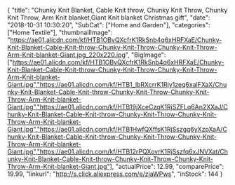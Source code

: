 {
	"title": "Chunky Knit Blanket, Cable Knit throw, Chunky Knit Throw, Chunky Knit Throw, Arm Knit blanket,Giant Knit blanket Christmas gift",
	"date": "2018-10-31 10:30:20",
	"SubCat": ["Home and Garden"],
	"categories": ["Home Textile"],
	"thumbnailImage": "https://ae01.alicdn.com/kf/HTB1OBvQXcfrK1RkSnb4q6xHRFXaE/Chunky-Knit-Blanket-Cable-Knit-throw-Chunky-Knit-Throw-Chunky-Knit-Throw-Arm-Knit-blanket-Giant.jpg_220x220.jpg",
	"BigImage": ["https://ae01.alicdn.com/kf/HTB1OBvQXcfrK1RkSnb4q6xHRFXaE/Chunky-Knit-Blanket-Cable-Knit-throw-Chunky-Knit-Throw-Chunky-Knit-Throw-Arm-Knit-blanket-Giant.jpg","https://ae01.alicdn.com/kf/HTB1_lbRXcrrK1Rjy1zeq6xalFXaX/Chunky-Knit-Blanket-Cable-Knit-throw-Chunky-Knit-Throw-Chunky-Knit-Throw-Arm-Knit-blanket-Giant.jpg","https://ae01.alicdn.com/kf/HTB19jXceCzqK1RjSZFLq6An2XXaJ/Chunky-Knit-Blanket-Cable-Knit-throw-Chunky-Knit-Throw-Chunky-Knit-Throw-Arm-Knit-blanket-Giant.jpg","https://ae01.alicdn.com/kf/HTB1HwfQXffsK1RjSszgq6yXzpXaA/Chunky-Knit-Blanket-Cable-Knit-throw-Chunky-Knit-Throw-Chunky-Knit-Throw-Arm-Knit-blanket-Giant.jpg","https://ae01.alicdn.com/kf/HTB12rPQXovrK1RjSszfq6xJNVXat/Chunky-Knit-Blanket-Cable-Knit-throw-Chunky-Knit-Throw-Chunky-Knit-Throw-Arm-Knit-blanket-Giant.jpg"],
	"actualPrice": 12.99,
	"comparePrice": 19.99,
	"linkurl": "http://s.click.aliexpress.com/e/zjaWPws",
	"inStock": 144
}
